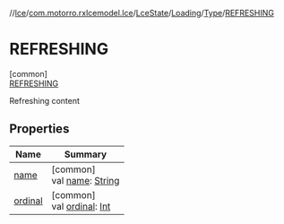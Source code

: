 //[lce](../../../../../../index.md)/[com.motorro.rxlcemodel.lce](../../../../index.md)/[LceState](../../../index.md)/[Loading](../../index.md)/[Type](../index.md)/[REFRESHING](index.md)

# REFRESHING

[common]\
[REFRESHING](index.md)

Refreshing content

## Properties

| Name | Summary |
|---|---|
| [name](../-u-p-d-a-t-i-n-g/index.md#-372974862%2FProperties%2F-702262346) | [common]<br>val [name](../-u-p-d-a-t-i-n-g/index.md#-372974862%2FProperties%2F-702262346): [String](https://kotlinlang.org/api/latest/jvm/stdlib/kotlin/-string/index.html) |
| [ordinal](../-u-p-d-a-t-i-n-g/index.md#-739389684%2FProperties%2F-702262346) | [common]<br>val [ordinal](../-u-p-d-a-t-i-n-g/index.md#-739389684%2FProperties%2F-702262346): [Int](https://kotlinlang.org/api/latest/jvm/stdlib/kotlin/-int/index.html) |
